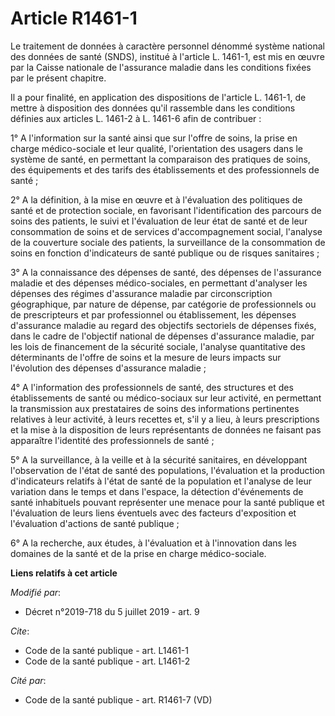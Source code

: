 # Article R1461-1

Le traitement de données à caractère personnel dénommé système national des données de santé (SNDS), institué à l'article L.
1461-1, est mis en œuvre par la Caisse nationale de l'assurance maladie dans les conditions fixées par le présent chapitre.

Il a pour finalité, en application des dispositions de l'article L. 1461-1, de mettre à disposition des données qu'il
rassemble dans les conditions définies aux articles L. 1461-2 à L. 1461-6 afin de contribuer :

1° A l'information sur la santé ainsi que sur l'offre de soins, la prise en charge médico-sociale et leur qualité,
l'orientation des usagers dans le système de santé, en permettant la comparaison des pratiques de soins, des équipements et
des tarifs des établissements et des professionnels de santé ;

2° A la définition, à la mise en œuvre et à l'évaluation des politiques de santé et de protection sociale, en favorisant
l'identification des parcours de soins des patients, le suivi et l'évaluation de leur état de santé et de leur consommation
de soins et de services d'accompagnement social, l'analyse de la couverture sociale des patients, la surveillance de la
consommation de soins en fonction d'indicateurs de santé publique ou de risques sanitaires ;

3° A la connaissance des dépenses de santé, des dépenses de l'assurance maladie et des dépenses médico-sociales, en
permettant d'analyser les dépenses des régimes d'assurance maladie par circonscription géographique, par nature de dépense,
par catégorie de professionnels ou de prescripteurs et par professionnel ou établissement, les dépenses d'assurance maladie
au regard des objectifs sectoriels de dépenses fixés, dans le cadre de l'objectif national de dépenses d'assurance maladie,
par les lois de financement de la sécurité sociale, l'analyse quantitative des déterminants de l'offre de soins et la mesure
de leurs impacts sur l'évolution des dépenses d'assurance maladie ;

4° A l'information des professionnels de santé, des structures et des établissements de santé ou médico-sociaux sur leur
activité, en permettant la transmission aux prestataires de soins des informations pertinentes relatives à leur activité, à
leurs recettes et, s'il y a lieu, à leurs prescriptions et la mise à la disposition de leurs représentants de données ne
faisant pas apparaître l'identité des professionnels de santé ;

5° A la surveillance, à la veille et à la sécurité sanitaires, en développant l'observation de l'état de santé des
populations, l'évaluation et la production d'indicateurs relatifs à l'état de santé de la population et l'analyse de leur
variation dans le temps et dans l'espace, la détection d'événements de santé inhabituels pouvant représenter une menace pour
la santé publique et l'évaluation de leurs liens éventuels avec des facteurs d'exposition et l'évaluation d'actions de santé
publique ;

6° A la recherche, aux études, à l'évaluation et à l'innovation dans les domaines de la santé et de la prise en charge
médico-sociale.

**Liens relatifs à cet article**

_Modifié par_:

  - Décret n°2019-718 du 5 juillet 2019 - art. 9

_Cite_:

  - Code de la santé publique - art. L1461-1
  - Code de la santé publique - art. L1461-2

_Cité par_:

  - Code de la santé publique - art. R1461-7 (VD)
